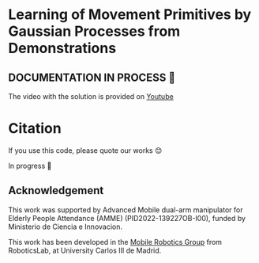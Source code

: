 # **Learning of Movement Primitives by Gaussian Processes from Demonstrations**

## DOCUMENTATION IN PROCESS :construction_worker:

The video with the solution is provided on [Youtube](https://youtu.be/A3m2sbUI5F0)

# Citation
If you use this code, please quote our works :blush:

In progress :construction_worker:

## Acknowledgement
This work was supported by Advanced Mobile dual-arm manipulator for Elderly People Attendance (AMME) (PID2022-139227OB-I00), funded by Ministerio de Ciencia e Innovacion.

This work has been developed in the [Mobile Robotics Group](https://github.com/Mobile-Robots-Group-UC3M) from RoboticsLab, at University Carlos III de Madrid.